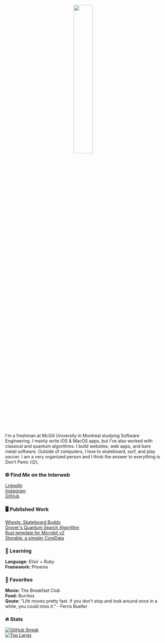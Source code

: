 <p align="center">
<img src="https://user-images.githubusercontent.com/64988375/225766725-3e811ba3-3859-4f08-bc42-c9d789773ca0.png" width=35% height=35%>
</p>
                                                                                                                

I'm a freshman at McGill University in Montreal studying Software Engineering. I mainly write iOS & MacOS apps, but I've also worked with classical and quantum algorithms. I build websites, web apps, and bare metal software. Outside of computers, I love to skateboard, surf, and play soccer. I am a very organized person and I think the answer to everything is Don't Panic (😉).

### 🌐 Find Me on the Interweb
[LinkedIn](https://www.linkedin.com/in/trevor-piltch-41276a26a/)<br />
[Instagram](https://www.instagram.com/keeper_tp/)<br />
[GitHub](https://github.com/trevorpiltch)<br />


### 🖥 Published Work
[Wheels: Skateboard Buddy](https://apps.apple.com/app/id1667530731) <br />
[Grover's Quantum Search Algorithm](https://github.com/trevorpiltch/Grovers-Algorithm) <br />
[Rust template for Microbit v2](https://github.com/trevorpiltch/embedded_template) <br />
[Storable, a simpler CoreData](https://github.com/trevorpiltch/Storable)<br/>


### 🧠 Learning 
**Language:** Elixir + Ruby <br />
**Framework:** Phoenix <br />

### 🌟 Favorites 
**Movie:** The Breakfast Club <br />
**Food:** Burritos <br />
**Qoute:** "Life moves pretty fast. If you don't stop and look around once in a while, you could miss it." - Ferris Bueller <br />

### 🔥 Stats 
[![GitHub Streak](https://github-readme-streak-stats.herokuapp.com?user=trevorpiltch&theme=dark&hide_border=false&date_format=M%20j%5B%2C%20Y%5D)](https://git.io/streak-stats) <br />
[![Top Langs](https://github-readme-stats.vercel.app/api/top-langs/?username=trevorpiltch&layout=compact&theme=vision-friendly-dark)](https://github.com/anuraghazra/github-readme-stats)
<!---
trevorpiltch/trevorpiltch is a ✨ special ✨ repository because its `README.md` (this file) appears on your GitHub profile.
You can click the Preview link to take a look at your changes.
--->
